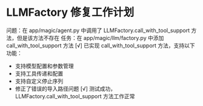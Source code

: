 # LLMFactory 修复工作计划
问题：在 app/magic/agent.py 中调用了 LLMFactory.call_with_tool_support 方法，但是该方法不存在
任务：在 app/magic/llm/factory.py 中添加 call_with_tool_support 方法
[√] 已实现 call_with_tool_support 方法，支持以下功能：
  - 支持模型配置和参数管理
  - 支持工具传递和配置
  - 支持自定义停止序列
  - 修正了错误的导入路径问题
[√] 测试成功，LLMFactory.call_with_tool_support 方法工作正常
